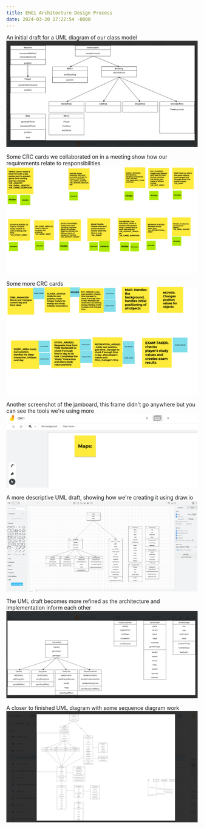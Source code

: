 ```yaml
---
title: ENG1 Architecture Design Process
date: 2024-03-20 17:22:54 -0000
---
```


 An initial draft for a UML diagram of our class model
![UML Screenshot 1](/images/arch1/Screenshot_20240320_172432.png)

Some CRC cards we collaborated on in a meeting show how our requirements relate to responsibilities
![Jamboard Frame 1](/images/arch1/CRC1%201.png)

Some more CRC cards
![Jamboard Frame 2](/images/arch1/CRC1%202.png)

Another screenshot of the jamboard, this frame didn't go anywhere but you can see the tools we're using more
![Jamboard Screenshot](/images/arch1/Screenshot_20240320_172816.png)

A more descriptive UML draft, showing how we're creating it using draw.io
![draw.io Screenshot](/images/arch1/Screenshot_20240320_172926.png)

The UML draft becomes more refined as the architecture and implementation inform each other
![UML Screenshot 2](/images/arch1/Screenshot_20240320_173018.png)

A closer to finished UML diagram with some sequence diagram work
![UML Screenshot 3](/images/arch1/Screenshot_20240320_173044.png)
